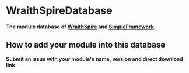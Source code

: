 WraithSpireDatabase
===================

__The module database of [WraithSpire](https://github.com/PeratX/WraithSpire) and [SimpleFramework](https://github.com/iTXTech/SimpleFramework).__

How to add your module into this database
-------------------
__Submit an issue with your module's name, version and direct download link.__